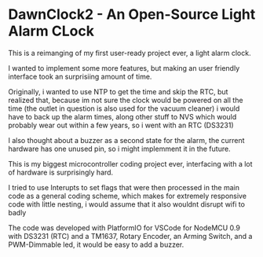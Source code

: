 # DawnClock2 - An Open-Source Light Alarm CLock
This is a reimanging of my first user-ready project ever, a light alarm clock. 

I wanted to implement some more features, but making an user friendly interface took an surprisiing amount of time. 

Originally, i wanted to use NTP to get the time and skip the RTC, but realized that, because im not sure the clock would be powered on all the time (the outlet in question is also used for the vacuum cleaner) i would have to back up the alarm times, along other stuff to NVS which would probably wear out within a few years, so i went with an RTC (DS3231)

I also thought about a buzzer as a second state for the alarm, the current hardware has one unused pin, so i might implemment it in the future. 

This is my biggest microcontroller coding project ever, interfacing with a lot of hardware is surprisingly hard.

I tried to use Interupts to set flags that were then processed in the main code as a general coding scheme, which makes for extremely responsive code with little nesting, i would assume that it also wouldnt disrupt wifi to badly

The code was developed with PlatformIO for VSCode for NodeMCU 0.9 with DS3231 (RTC) and a TM1637, Rotary Encoder, an Arming Switch, and a PWM-Dimmable led, it would be easy to add a buzzer. 